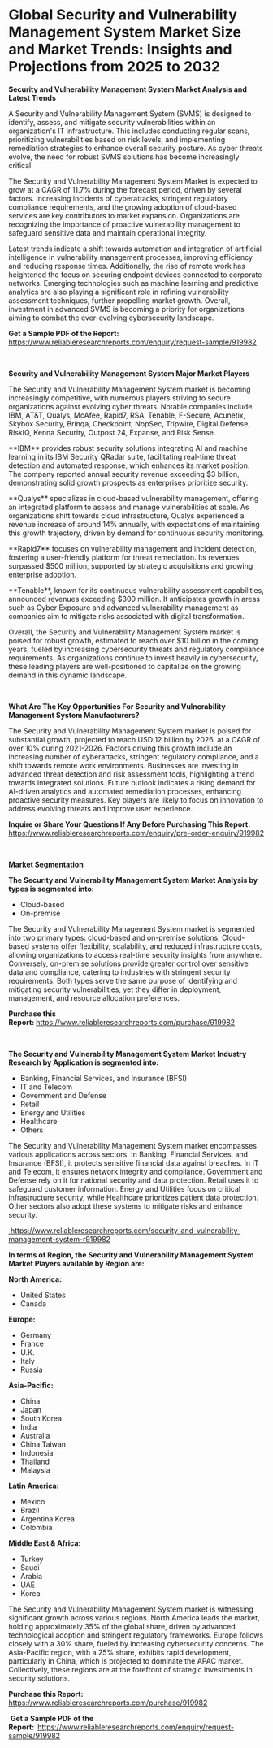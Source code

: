 <p><h1>Global Security and Vulnerability Management System Market Size and Market Trends: Insights and Projections from 2025 to 2032</h1></p><p><strong>Security and Vulnerability Management System Market Analysis and Latest Trends</strong></p>
<p><p>A Security and Vulnerability Management System (SVMS) is designed to identify, assess, and mitigate security vulnerabilities within an organization's IT infrastructure. This includes conducting regular scans, prioritizing vulnerabilities based on risk levels, and implementing remediation strategies to enhance overall security posture. As cyber threats evolve, the need for robust SVMS solutions has become increasingly critical.</p><p>The Security and Vulnerability Management System Market is expected to grow at a CAGR of 11.7% during the forecast period, driven by several factors. Increasing incidents of cyberattacks, stringent regulatory compliance requirements, and the growing adoption of cloud-based services are key contributors to market expansion. Organizations are recognizing the importance of proactive vulnerability management to safeguard sensitive data and maintain operational integrity.</p><p>Latest trends indicate a shift towards automation and integration of artificial intelligence in vulnerability management processes, improving efficiency and reducing response times. Additionally, the rise of remote work has heightened the focus on securing endpoint devices connected to corporate networks. Emerging technologies such as machine learning and predictive analytics are also playing a significant role in refining vulnerability assessment techniques, further propelling market growth. Overall, investment in advanced SVMS is becoming a priority for organizations aiming to combat the ever-evolving cybersecurity landscape.</p></p>
<p><strong>Get a Sample PDF of the Report:&nbsp;</strong> <a href="https://www.reliableresearchreports.com/enquiry/request-sample/919982?utm_campaign=2820&utm_medium=2&utm_source=Github&utm_content=ia&utm_term=18042025&utm_id=security-and-vulnerability-management-system">https://www.reliableresearchreports.com/enquiry/request-sample/919982</a></p>
<p>&nbsp;</p>
<p><strong>Security and Vulnerability Management System Major Market Players</strong></p>
<p><p>The Security and Vulnerability Management System market is becoming increasingly competitive, with numerous players striving to secure organizations against evolving cyber threats. Notable companies include IBM, AT&T, Qualys, McAfee, Rapid7, RSA, Tenable, F-Secure, Acunetix, Skybox Security, Brinqa, Checkpoint, NopSec, Tripwire, Digital Defense, RiskIQ, Kenna Security, Outpost 24, Expanse, and Risk Sense.</p><p>**IBM** provides robust security solutions integrating AI and machine learning in its IBM Security QRadar suite, facilitating real-time threat detection and automated response, which enhances its market position. The company reported annual security revenue exceeding $3 billion, demonstrating solid growth prospects as enterprises prioritize security.</p><p>**Qualys** specializes in cloud-based vulnerability management, offering an integrated platform to assess and manage vulnerabilities at scale. As organizations shift towards cloud infrastructure, Qualys experienced a revenue increase of around 14% annually, with expectations of maintaining this growth trajectory, driven by demand for continuous security monitoring.</p><p>**Rapid7** focuses on vulnerability management and incident detection, fostering a user-friendly platform for threat remediation. Its revenues surpassed $500 million, supported by strategic acquisitions and growing enterprise adoption.</p><p>**Tenable**, known for its continuous vulnerability assessment capabilities, announced revenues exceeding $300 million. It anticipates growth in areas such as Cyber Exposure and advanced vulnerability management as companies aim to mitigate risks associated with digital transformation.</p><p>Overall, the Security and Vulnerability Management System market is poised for robust growth, estimated to reach over $10 billion in the coming years, fueled by increasing cybersecurity threats and regulatory compliance requirements. As organizations continue to invest heavily in cybersecurity, these leading players are well-positioned to capitalize on the growing demand in this dynamic landscape.</p></p>
<p>&nbsp;</p>
<p><strong>What Are The Key Opportunities For Security and Vulnerability Management System Manufacturers?</strong></p>
<p><p>The Security and Vulnerability Management System market is poised for substantial growth, projected to reach USD 12 billion by 2026, at a CAGR of over 10% during 2021-2026. Factors driving this growth include an increasing number of cyberattacks, stringent regulatory compliance, and a shift towards remote work environments. Businesses are investing in advanced threat detection and risk assessment tools, highlighting a trend towards integrated solutions. Future outlook indicates a rising demand for AI-driven analytics and automated remediation processes, enhancing proactive security measures. Key players are likely to focus on innovation to address evolving threats and improve user experience.</p></p>
<p><strong>Inquire or Share Your Questions If Any Before Purchasing This Report:</strong> <a href="https://www.reliableresearchreports.com/enquiry/pre-order-enquiry/919982?utm_campaign=2820&utm_medium=2&utm_source=Github&utm_content=ia&utm_term=18042025&utm_id=security-and-vulnerability-management-system">https://www.reliableresearchreports.com/enquiry/pre-order-enquiry/919982</a></p>
<p>&nbsp;</p>
<p><strong>Market Segmentation</strong></p>
<p><strong>The Security and Vulnerability Management System Market Analysis by types is segmented into:</strong></p>
<p><ul><li>Cloud-based</li><li>On-premise</li></ul></p>
<p><p>The Security and Vulnerability Management System market is segmented into two primary types: cloud-based and on-premise solutions. Cloud-based systems offer flexibility, scalability, and reduced infrastructure costs, allowing organizations to access real-time security insights from anywhere. Conversely, on-premise solutions provide greater control over sensitive data and compliance, catering to industries with stringent security requirements. Both types serve the same purpose of identifying and mitigating security vulnerabilities, yet they differ in deployment, management, and resource allocation preferences.</p></p>
<p><strong>Purchase this Report:&nbsp;</strong><a href="https://www.reliableresearchreports.com/purchase/919982?utm_campaign=2820&utm_medium=2&utm_source=Github&utm_content=ia&utm_term=18042025&utm_id=security-and-vulnerability-management-system">https://www.reliableresearchreports.com/purchase/919982</a></p>
<p>&nbsp;</p>
<p><strong>The Security and Vulnerability Management System Market Industry Research by Application is segmented into:</strong></p>
<p><ul><li>Banking, Financial Services, and Insurance (BFSI)</li><li>IT and Telecom</li><li>Government and Defense</li><li>Retail</li><li>Energy and Utilities</li><li>Healthcare</li><li>Others</li></ul></p>
<p><p>The Security and Vulnerability Management System market encompasses various applications across sectors. In Banking, Financial Services, and Insurance (BFSI), it protects sensitive financial data against breaches. In IT and Telecom, it ensures network integrity and compliance. Government and Defense rely on it for national security and data protection. Retail uses it to safeguard customer information. Energy and Utilities focus on critical infrastructure security, while Healthcare prioritizes patient data protection. Other sectors also adopt these systems to mitigate risks and enhance security.</p></p>
<p><a href="https://www.reliableresearchreports.com/security-and-vulnerability-management-system-r919982?utm_campaign=2820&utm_medium=2&utm_source=Github&utm_content=ia&utm_term=18042025&utm_id=security-and-vulnerability-management-system">&nbsp;https://www.reliableresearchreports.com/security-and-vulnerability-management-system-r919982</a></p>
<p><strong>In terms of Region, the Security and Vulnerability Management System Market Players available by Region are:</strong></p>
<p>
    <p> <strong> North America: </strong>
        <ul>
            <li>United States</li>
            <li>Canada</li>
        </ul>
        </p> 
    <p> <strong> Europe: </strong>
        <ul>
            <li>Germany</li>
            <li>France</li>
            <li>U.K.</li>
            <li>Italy</li>
            <li>Russia</li>
        </ul>
        </p> 
    <p> <strong> Asia-Pacific: </strong>
        <ul>
            <li>China</li>
            <li>Japan</li>
            <li>South Korea</li>
            <li>India</li>
            <li>Australia</li>
            <li>China Taiwan</li>
            <li>Indonesia</li>
            <li>Thailand</li>
            <li>Malaysia</li>
        </ul>
        </p> 
    <p> <strong> Latin America: </strong>
        <ul>
            <li>Mexico</li>
            <li>Brazil</li>
            <li>Argentina Korea</li>
            <li>Colombia</li>
        </ul>
        </p> 
    <p> <strong> Middle East & Africa: </strong>
        <ul>
            <li>Turkey</li>
            <li>Saudi</li>
            <li>Arabia</li>
            <li>UAE</li>
            <li>Korea</li>
        </ul>
    </p>
    </p>
<p><p>The Security and Vulnerability Management System market is witnessing significant growth across various regions. North America leads the market, holding approximately 35% of the global share, driven by advanced technological adoption and stringent regulatory frameworks. Europe follows closely with a 30% share, fueled by increasing cybersecurity concerns. The Asia-Pacific region, with a 25% share, exhibits rapid development, particularly in China, which is projected to dominate the APAC market. Collectively, these regions are at the forefront of strategic investments in security solutions.</p></p>
<p><strong>Purchase this Report: </strong><a href="https://www.reliableresearchreports.com/purchase/919982?utm_campaign=2820&utm_medium=2&utm_source=Github&utm_content=ia&utm_term=18042025&utm_id=security-and-vulnerability-management-system">https://www.reliableresearchreports.com/purchase/919982</a></p>
<p>&nbsp;<strong>Get a Sample PDF of the Report:&nbsp;&nbsp;</strong><a href="https://www.reliableresearchreports.com/enquiry/request-sample/919982?utm_campaign=2820&utm_medium=2&utm_source=Github&utm_content=ia&utm_term=18042025&utm_id=security-and-vulnerability-management-system">https://www.reliableresearchreports.com/enquiry/request-sample/919982</a></p>
<p><strong></strong></p>
<p><p></p><p></p><p></p></p>